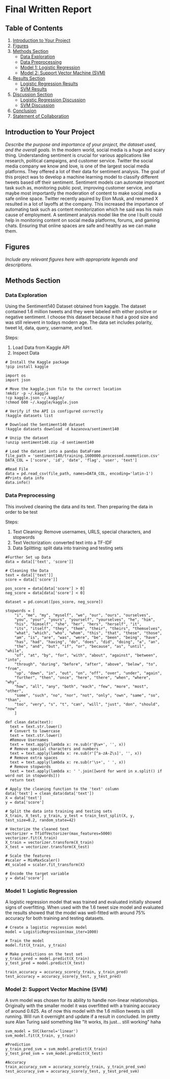 # Final Written Report

## Table of Contents
1. [Introduction to Your Project](#introduction-to-your-project)
2. [Figures](#figures)
3. [Methods Section](#methods-section)
   - [Data Exploration](#data-exploration)
   - [Data Preprocessing](#data-preprocessing)
   - [Model 1: Logistic Regression](#model-1-logistic-regression)
   - [Model 2: Support Vector Machine (SVM)](#model-2-support-vector-machine-svm)
4. [Results Section](#results-section)
   - [Logistic Regression Results](#logistic-regression-results)
   - [SVM Results](#svm-results)
5. [Discussion Section](#discussion-section)
   - [Logistic Regression Discussion](#logistic-regression-discussion)
   - [SVM Discussion](#svm-discussion)
6. [Conclusion](#conclusion)
7. [Statement of Collaboration](#statement-of-collaboration)

## Introduction to Your Project
*Describe the purpose and importance of your project, the dataset used, and the overall goals.*
   In the modern world, social media is a huge and scary thing. Understanding sentiment is crucial for various applications like research, political campaigns, and customer service. Twitter the social media company we know and love, is one of the largest social media platforms. They offered a lot of their data for sentiment analysis. The goal of this project was to develop a machine learning model to classify different tweets based off their sentiment. Sentiment models can automate important task such as, monitoring public post, improving customer service, and maybe most importantly the moderation of content to make social media a safe online space. 
   Twitter recently aquired by Elon Musk, and renamed X resulted in a lot of layoffs at the company. This increased the importance of automating task such as content monitorization which he said was his main cause of employment. A sentiment analysis model like the one I built could help in monitoring content on social media platforms, forums, and gaming chats. Ensuring that online spaces are safe and healthy as we can make them. 
## Figures

*Include any relevant figures here with appropriate legends and descriptions.*

## Methods Section

### Data Exploration
Using the Sentiment140 Dataset obtained from kaggle. The dataset contained 1.6 million tweets and they were labeled with either positive or negative sentiment. I choose this dataset because it had a good size and was still relevent in todays modern age. The data set includes polarity, tweet Id, data, query, username, and text. 

Steps:
1. Load Data from Kaggle API
2. Inspect Data
```
# Install the Kaggle package
!pip install kaggle

import os
import json

# Move the kaggle.json file to the correct location
!mkdir -p ~/.kaggle
!cp kaggle.json ~/.kaggle/
!chmod 600 ~/.kaggle/kaggle.json

# Verify if the API is configured correctly
!kaggle datasets list

# Download the Sentiment140 dataset
!kaggle datasets download -d kazanova/sentiment140

# Unzip the dataset
!unzip sentiment140.zip -d sentiment140

# Load the dataset into a pandas DataFrame
file_path = 'sentiment140/training.1600000.processed.noemoticon.csv'
DATA_COL = ['score', 'id', 'date', 'flag', 'user', 'text']

#Read File
data = pd.read_csv(file_path, names=DATA_COL, encoding='latin-1')
#Prints data info
data.info()
```
### Data Preprocessing
This involved cleaning the data and its text. Then preparing the data in order to be test

Steps:
1. Text Cleaning: Remove usernames, URLS, special characters, and stopwords
2. Text Vectorization: converted text into a TF-IDF
3. Data Splitting: split data into training and testing sets

```
#Further Set up Data
data = data[['text', 'score']]

# Cleaning the Data
text = data[['text']]
score = data[['score']]

pos_score = data[data['score'] > 0]
neg_score = data[data['score'] < 0]

dataset = pd.concat([pos_score, neg_score])

stopwords = [
    "i", "me", "my", "myself", "we", "our", "ours", "ourselves",
    "you", "your", "yours", "yourself", "yourselves", "he", "him",
    "his", "himself", "she", "her", "hers", "herself", "it",
    "its", "itself", "they", "them", "their", "theirs", "themselves",
    "what", "which", "who", "whom", "this", "that", "these", "those",
    "am", "is", "are", "was", "were", "be", "been", "being", "have",
    "has", "had", "having", "do", "does", "did", "doing", "a", "an",
    "the", "and", "but", "if", "or", "because", "as", "until", "while",
    "of", "at", "by", "for", "with", "about", "against", "between", "into",
    "through", "during", "before", "after", "above", "below", "to", "from",
    "up", "down", "in", "out", "on", "off", "over", "under", "again",
    "further", "then", "once", "here", "there", "when", "where", "why",
    "how", "all", "any", "both", "each", "few", "more", "most", "other",
    "some", "such", "no", "nor", "not", "only", "own", "same", "so", "than",
    "too", "very", "s", "t", "can", "will", "just", "don", "should", "now"
    ]

def clean_data(text):
  text = text.str.lower()
  # Convert to lowercase
  text = text.str.lower()
  #Remove Usernames
  text = text.apply(lambda x: re.sub(r'@\w+', '', x))
  # Remove special characters and numbers
  text = text.apply(lambda x: re.sub(r'[^a-zA-Z\s]', '', x))
  # Remove extra spaces
  text = text.apply(lambda x: re.sub(r'\s+', ' ', x))
  # Remove stopwords
  text = text.apply(lambda x: ' '.join([word for word in x.split() if word not in stopwords]))
  return text

# Apply the cleaning function to the 'text' column
data['text'] = clean_data(data['text'])
X = data['text']
y = data['score'] 

# Split the data into training and testing sets
X_train, X_test, y_train, y_test = train_test_split(X, y, test_size=0.2, random_state=42)

# Vectorize the cleaned text
vectorizer = TfidfVectorizer(max_features=5000)
vectorizer.fit(X_train)
X_train = vectorizer.transform(X_train)
X_test = vectorizer.transform(X_test)

# Scale the features
#scaler = MinMaxScaler()
#X_scaled = scaler.fit_transform(X)

# Encode the target variable
y = data['score']
```

### Model 1: Logistic Regression
A logistic regression model that was trained and evaluated initially showed signs of overfitting. When used with the 1.6 tweet size model and evaluated the results showed that the model was well-fitted with around 75% accuracy for both training and testing  datasets. 

```
# Create a logistic regression model
model = LogisticRegression(max_iter=1000)

# Train the model
model.fit(X_train, y_train)

# Make predictions on the test set
y_train_pred = model.predict(X_train)
y_test_pred = model.predict(X_test)

train_accuracy = accuracy_score(y_train, y_train_pred)
test_accuracy = accuracy_score(y_test, y_test_pred)
```

### Model 2: Support Vector Machine (SVM)
A svm model was chosen for its ability to handle non-linear relationships. Originally with the smaller model it was overfitted with a training accuracy of around 0.625. As of now this model with the 1.6 million tweets is still running. Will run it overnight and update if a result in concluded. Im pretty sure Alan Turing said something like "It works, its just... still working" haha 

```
svm_model = SVC(kernel='linear')
svm_model.fit(X_train, y_train)

#Prediction
y_train_pred_svm = svm_model.predict(X_train)
y_test_pred_svm = svm_model.predict(X_test)

#Accuracy
train_accuracy_svm = accuracy_score(y_train, y_train_pred_svm)
test_accuracy_svm = accuracy_score(y_test, y_test_pred_svm)
```

   
